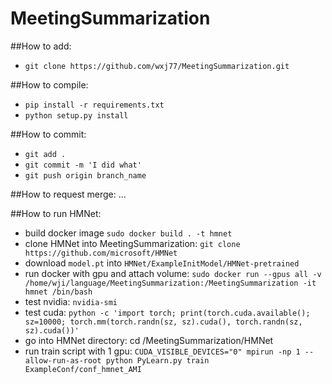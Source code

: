 # MeetingSummarization

##How to add:
- `git clone https://github.com/wxj77/MeetingSummarization.git`

##How to compile:
-  `pip install -r requirements.txt`
-  `python setup.py install`

##How to commit:
- `git add .`
- `git commit -m 'I did what'`
- `git push origin branch_name`

##How to request merge:
...


##How to run HMNet:
- build docker image `sudo docker build . -t hmnet`
- clone HMNet into MeetingSummarization: `git clone https://github.com/microsoft/HMNet`
- download `model.pt` into `HMNet/ExampleInitModel/HMNet-pretrained`
- run docker with gpu and attach volume: `sudo docker run --gpus all -v /home/wji/language/MeetingSummarization:/MeetingSummarization -it hmnet /bin/bash`
- test nvidia: `nvidia-smi`
- test cuda: `python -c 'import torch; print(torch.cuda.available(); sz=10000; torch.mm(torch.randn(sz, sz).cuda(), torch.randn(sz, sz).cuda())'`
- go into HMNet directory: cd /MeetingSummarization/HMNet
- run train script with 1 gpu: `CUDA_VISIBLE_DEVICES="0" mpirun -np 1 --allow-run-as-root python PyLearn.py train ExampleConf/conf_hmnet_AMI
`
